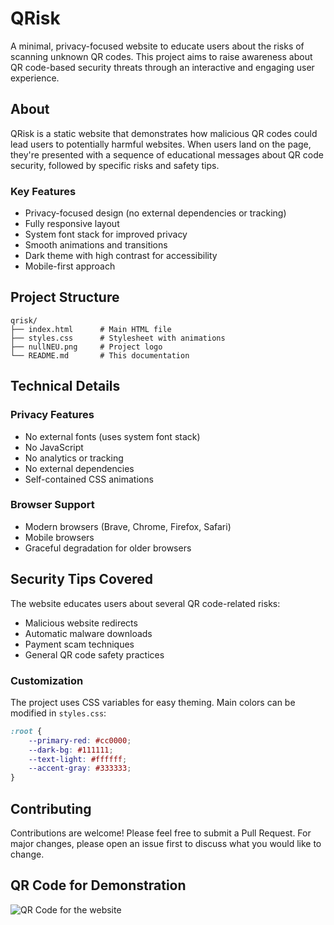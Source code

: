 # QRisk

A minimal, privacy-focused website to educate users about the risks of scanning unknown QR codes. This project aims to raise awareness about QR code-based security threats through an interactive and engaging user experience.

## About

QRisk is a static website that demonstrates how malicious QR codes could lead users to potentially harmful websites. When users land on the page, they're presented with a sequence of educational messages about QR code security, followed by specific risks and safety tips.

### Key Features

- Privacy-focused design (no external dependencies or tracking)
- Fully responsive layout
- System font stack for improved privacy
- Smooth animations and transitions
- Dark theme with high contrast for accessibility
- Mobile-first approach

## Project Structure

```
qrisk/
├── index.html      # Main HTML file
├── styles.css      # Stylesheet with animations
├── nullNEU.png     # Project logo
└── README.md       # This documentation
```

## Technical Details

### Privacy Features

- No external fonts (uses system font stack)
- No JavaScript
- No analytics or tracking
- No external dependencies
- Self-contained CSS animations

### Browser Support

- Modern browsers (Brave, Chrome, Firefox, Safari)
- Mobile browsers
- Graceful degradation for older browsers

## Security Tips Covered

The website educates users about several QR code-related risks:
- Malicious website redirects
- Automatic malware downloads
- Payment scam techniques
- General QR code safety practices


### Customization

The project uses CSS variables for easy theming. Main colors can be modified in `styles.css`:
```css
:root {
    --primary-red: #cc0000;
    --dark-bg: #111111;
    --text-light: #ffffff;
    --accent-gray: #333333;
}
```

## Contributing

Contributions are welcome! Please feel free to submit a Pull Request. For major changes, please open an issue first to discuss what you would like to change.

## QR Code for Demonstration
![QR Code for the website](https://github.com/user-attachments/assets/f5fbc2fe-e1d5-46e4-8165-58c6afae0a8b)

